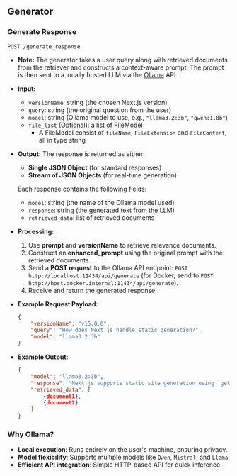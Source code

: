 ## Generator
### Generate Response
```
POST /generate_response
```
- **Note:** The generator takes a user query along with retrieved documents from the retriever and constructs a context-aware prompt. The prompt is then sent to a locally hosted LLM via the [Ollama](https://ollama.com/) API.
- **Input:**
    - `versionName`: string (the chosen Next.js version)
    - `query`: string (the original question from the user)
    - `model`: string (Ollama model to use, e.g., `"llama3.2:3b"`, `"qwen:1.8b"`)
    - `file_list` (Optional): a list of FileModel
        - A FileModel consist of `fileName`, `FileExtension` and `FileContent`, all in type string
- **Output:** The response is returned as either:
    - **Single JSON Object** (for standard responses)
    - **Stream of JSON Objects** (for real-time generation)

    Each response contains the following fields:
    - `model`: string (the name of the Ollama model used)
    - `response`: string (the generated text from the LLM)
    - `retrieved_data`: list of retrieved documents
- **Processing:**
    1. Use **prompt** and **versionName** to retrieve relevance documents.
    2. Construct an **enhanced_prompt** using the original prompt with the retrieved documents.
    3. Send a **POST request** to the Ollama API endpoint: `POST http://localhost:11434/api/generate` (for Docker, send to `POST http://host.docker.internal:11434/api/generate`).
    4. Receive and return the generated response.
- **Example Request Payload:**
    ```json
    {
        "versionName": "v15.0.0",
        "query": "How does Next.js handle static generation?",
        "model": "llama3.2:3b"
    }
    ```
- **Example Output:**
    ```json
    {
        "model": "llama3.2:3b",
        "response": "Next.js supports static site generation using `getStaticProps`. This function allows pre-rendering pages at build time for better performance.",
        "retrieved_data": [
            {document1},
            {document2}
        ]
    }
    ```
### **Why Ollama?**
- **Local execution**: Runs entirely on the user's machine, ensuring privacy.
- **Model flexibility**: Supports multiple models like `Qwen`, `Mistral`, and `Llama`.
- **Efficient API integration**: Simple HTTP-based API for quick inference.

